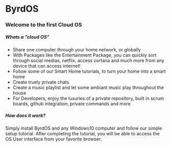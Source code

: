 # ByrdOS

### Welcome to the first Cloud OS

##### Whats a "cloud OS"
* Share one computer through your home network, or globally
* With Packages like the Entertainment Package, you can quickly sort through social medias, netflix, access cortana and much more from any device that can access internet!
* Follow some of our Smart Home tutorials, to turn your home into a smart home
* Create truely private chats
* Create a music playlist and let some ambiant music play throughout the house
* For Developers, enjoy the luxuries of a private repository, built in scrum boards, github integration, private commands and more

##### How does it work?
Simply install ByrdOS and any Windows10 computer and follow our simple setup tutorial. After completing the tutorial, you will be able to access the OS User interface from your favorite browser.
